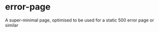 error-page
==========

A super-minimal page, optimised to be used for a static 500 error page or similar
